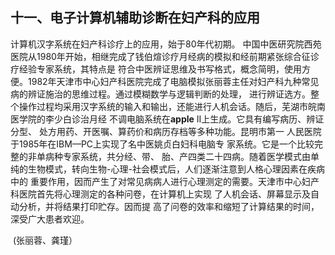 ##   十一、电子计算机辅助诊断在妇产科的应用 

 计算机汉字系统在妇产科诊疗上的应用，始于80年代初期。  中国中医研究院西苑医院从1980年开始，相继完成了钱伯煊诊疗月经病的模拟和经前期紧张综合征诊疗经验专家系统，其特点是   符合中医辨证思维及书写格式，概念简明，使用方便。1982年天津市中心妇产科医院完成了电脑模拟张丽蓉主任对妇产科九种常见病的辨证施治的思维过程。通过模糊数学与逻辑判断的处理， 进行辨证选方。整个操作过程均采用汉字系统的输入和输出，还能进行人机会话。随后，芜湖市皖南医学院的李少白诊治月经 不调电脑系统在**apple** II上生成。它具有编写病历、辨证分型、 处方用药、开医嘱、算药价和病历存档等多种功能。昆明市第一 人民医院于1985年在IBM—PC上实现了名中医姚贞白妇科电脑专 家系统。它是一个比较完整的非单病种专家系统，共分经、带、   胎、产四类二十四病。随着医学模式由单纯的生物模式，转向生物-心理-社会模式后，人们逐渐注意到人格心理因素在疾病中的 重要作用，因而产生了对常见病病人进行心理测定的需要。天津市中心妇产科医院首先将心理测定的各种问卷，在计算机上实现 了人机会话、屏幕显示及自动分析，并将结果打印贮存。因而提   高了问卷的效率和缩短了计算结果的时间，深受广大患者欢迎。

​                                                                                                                                                                    (张丽蓉、龚瑾）
